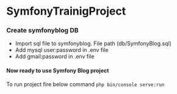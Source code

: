# SymfonyTrainigProject

### Create symfonyblog DB 

- Import sql file to symfonyblog. File path (db/SymfonyBlog.sql)
- Add mysql user:password in .env file
- Add gmail:password in .env file

#### Now ready to use Symfony Blog project

To run project fire below command
 ``` php bin/console serve:run ```
